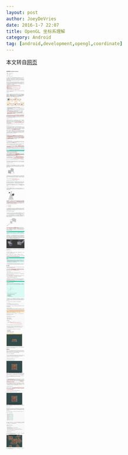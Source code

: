 ```yaml
---
layout: post
author: JoeyDeVries
date: 2016-1-7 22:07
title: OpenGL 坐标系理解
category: Android
tag: [android,development,opengl,coordinate]
---
```


本文转自[网页](http://learnopengl-cn.readthedocs.org/zh/latest/01%20Getting%20started/08%20Coordinate%20Systems/)

![OpenGL Coordinate](/public/img/android/opengles_coordinate.png)
